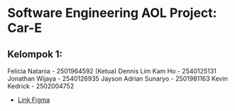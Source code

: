 # Software Engineering AOL Project: Car-E

## Kelompok 1:
Felicia Natania - 2501964592 (Ketua)
Dennis Lim Kam Ho - 2540125131
Jonathan Wijaya - 2540126935
Jayson Adrian Sunaryo - 2501981163
Kevin Kedrick - 2502004752

- [Link Figma](https://www.figma.com/file/eXHpyUJl8TX9wygNxI7Zsy/Prototype?type=design&node-id=0%3A1&t=sewjRVMpiglrWAOe-1)